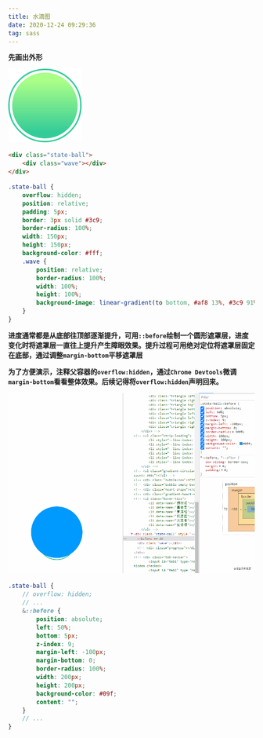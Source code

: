 ```yaml
---
title: 水滴图
date: 2020-12-24 09:29:36
tag: sass
---
```


**先画出外形**

![1](/assets/sassImg/2-1.png "球状")

```html
<div class="state-ball">
    <div class="wave"></div>
</div>
```

```scss
.state-ball {
    overflow: hidden;
    position: relative;
    padding: 5px;
    border: 3px solid #3c9;
    border-radius: 100%;
    width: 150px;
    height: 150px;
    background-color: #fff;
    .wave {
        position: relative;
        border-radius: 100%;
        width: 100%;
        height: 100%;
        background-image: linear-gradient(to bottom, #af8 13%, #3c9 91%);
    }
}
```

**进度通常都是从底部往顶部逐渐提升，可用`::before`绘制一个圆形遮罩层，进度变化时将遮罩层一直往上提升产生障眼效果。提升过程可用绝对定位将遮罩层固定在底部，通过调整`margin-bottom`平移遮罩层**

**为了方便演示，注释父容器的`overflow:hidden`，通过`Chrome Devtools`微调`margin-bottom`看看整体效果。后续记得将`overflow:hidden`声明回来。**

![2](/assets/sassImg/2-2.gif "::before")
```scss
.state-ball {
    // overflow: hidden;
    // ...
    &::before {
        position: absolute;
        left: 50%;
        bottom: 5px;
        z-index: 9;
        margin-left: -100px;
        margin-bottom: 0;
        border-radius: 100%;
        width: 200px;
        height: 200px;
        background-color: #09f;
        content: "";
    }
    // ...
}
```
